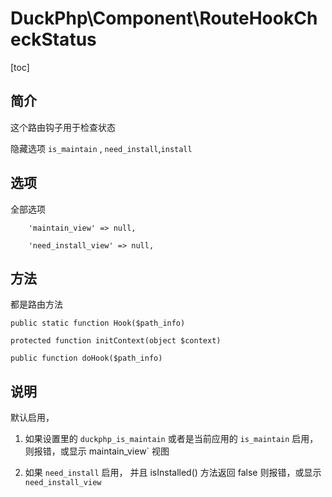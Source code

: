 # DuckPhp\Component\RouteHookCheckStatus
[toc]


## 简介
这个路由钩子用于检查状态

隐藏选项
`is_maintain` , `need_install`,`install`

## 选项
全部选项


        'maintain_view' => null,

        'need_install_view' => null,

## 方法
都是路由方法

    public static function Hook($path_info)

    protected function initContext(object $context)

    public function doHook($path_info)

## 说明
默认启用，

1. 如果设置里的 `duckphp_is_maintain` 或者是当前应用的 `is_maintain` 启用，则报错，或显示 maintain_view` 视图

2. 如果 `need_install` 启用， 并且 isInstalled() 方法返回 false 则报错，或显示 `need_install_view`
